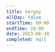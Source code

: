 ```yaml
---
title: Sergey
allDay: false
startTime: 09:00
endTime: 10:00
date: 2023-06-30
completed: null
---
```

